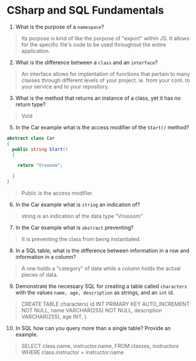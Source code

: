 # CSharp and SQL Fundamentals
01. What is the purpose of a `namespace`?

  > Its purpose is kind of like the purpose of "export" within JS. It allows for the specific file's code to be used throughout the entire application.

02. What is the difference between a `class` and an `interface`?

  > An interface allows for implentation of functions that pertain to many classes through different levels of your project. ie. from your cont. to your service and to your repository.

03. What is the method that returns an instance of a class, yet it has no return type?

  > Void

05. In the Car example what is the access modifier of the `Start()` method?

  ```c#
  abstract class Car
  {
    public string Start()
    {

      return "Vroooom";

    }
  }
  ```

  > Public is the access modifier.

06. In the Car example what is `string` an indication of?

  > string is an indication af the data type "Vroooom"

07. In the Car example what is `abstract` preventing?

  > It is preventing the class from being instantiated.

08. In a SQL table, what is the difference between information in a row and information in a column?

  > A row holds a "category" of data while a column holds the actual pieces of data.

09. Demonstrate the necessary SQL for creating a table called `characters` with the values `name, age, description` as strings, and an `int` id.

  > CREATE TABLE characters(
  id INT PRIMARY KEY AUTO_INCREMENT NOT NULL,
  name VARCHAR(255) NOT NULL,
  description VARCHAR(255),
  age INT,
)

10. In SQL how can you query more than a single table? Provide an example.

  > SELECT class.name, instructor.name,
FROM classes, instructors
WHERE class.instructor = instructor.name

